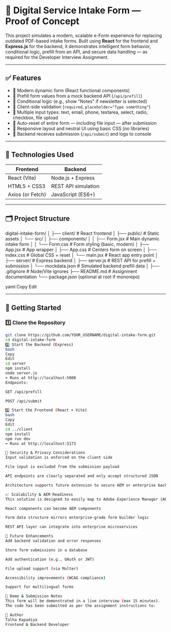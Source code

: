 # 📄 Digital Service Intake Form — Proof of Concept

This project simulates a modern, scalable e-Form experience for replacing outdated PDF-based intake forms. Built using **React** for the frontend and **Express.js** for the backend, it demonstrates intelligent form behavior, conditional logic, prefill from an API, and secure data handling — as required for the Developer Interview Assignment.

---

## ✅ Features

- 🔹 Modern dynamic form (React functional components)
- 🔹 Prefill form values from a mock backend API (`/api/prefill`)
- 🔹 Conditional logic (e.g., show "Notes" if newsletter is selected)
- 🔹 Client-side validation (`required`, `placeholder="Type something"`)
- 🔹 Multiple input types: text, email, phone, textarea, select, radio, checkbox, file upload
- 🔹 Auto-reset of entire form — including file input — after submission
- 🔹 Responsive layout and neutral UI using basic CSS (no libraries)
- 🔹 Backend receives submission (`/api/submit`) and logs to console

---

## 🧰 Technologies Used

| Frontend         | Backend          |
|------------------|------------------|
| React (Vite)     | Node.js + Express |
| HTML5 + CSS3     | REST API simulation |
| Axios (or Fetch) | JavaScript (ES6+) |

---

## 🗂️ Project Structure

digital-intake-form/
│
├── client/                         # React frontend
│   ├── public/                     # Static assets
│   └── src/
│       ├── components/
│       │   ├── Form.jsx            # Main dynamic intake form
│       │   └── Form.css            # Form styling (basic, modern)
│       ├── App.jsx                 # App wrapper
│       ├── App.css                 # Centers form on screen
│       ├── index.css               # Global CSS + reset
│       └── main.jsx                # React app entry point
│
├── server/                         # Express backend
│   ├── server.js                   # REST API for prefill + submission
│   └── mockdata.json               # Simulated backend prefill data
│
├── .gitignore                      # Node/Vite ignores
├── README.md                       # Assignment documentation
└── package.json (optional at root if monorepo)

yaml
Copy
Edit

---

## 🚀 Getting Started

### 1️⃣ Clone the Repository

```bash
git clone https://github.com/YOUR_USERNAME/digital-intake-form.git
cd digital-intake-form
2️⃣ Start the Backend (Express)
bash
Copy
Edit
cd server
npm install
node server.js
➡ Runs at http://localhost:5000
Endpoints:

GET /api/prefill

POST /api/submit

3️⃣ Start the Frontend (React + Vite)
bash
Copy
Edit
cd ../client
npm install
npm run dev
➡ Runs at http://localhost:5173

🔐 Security & Privacy Considerations
Input validation is enforced on the client side

File input is excluded from the submission payload

API endpoints are clearly separated and only accept structured JSON

Architecture supports future extension to secure AEM or enterprise backends

📈 Scalability & AEM Readiness
This solution is designed to easily map to Adobe Experience Manager (AEM) in the future:

React components can become AEM components

Form data structure mirrors enterprise-grade form builder logic

REST API layer can integrate into enterprise microservices

🧠 Future Enhancements
Add backend validation and error responses

Store form submissions in a database

Add authentication (e.g., OAuth or JWT)

File upload support (via Multer)

Accessibility improvements (WCAG compliance)

Support for multilingual forms

🧪 Demo & Submission Notes
This form will be demonstrated in a live interview (max 15 minutes).
The code has been submitted as per the assignment instructions to:

👤 Author
Talha Kapadiya
Frontend & Backend Developer

